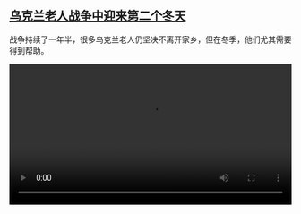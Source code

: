 <!--1699348625000-->
[乌克兰老人战争中迎来第二个冬天](https://www.dw.com/zh/%E4%B9%8C%E5%85%8B%E5%85%B0%E8%80%81%E4%BA%BA%E6%88%98%E4%BA%89%E4%B8%AD%E8%BF%8E%E6%9D%A5%E7%AC%AC%E4%BA%8C%E4%B8%AA%E5%86%AC%E5%A4%A9/a-67321807)
------

<p>战争持续了一年半，很多乌克兰老人仍坚决不离开家乡，但在冬季，他们尤其需要得到帮助。</small></p><video src="https://tvdownloaddw-a.akamaihd.net/dwtv_video/flv/vdt_zh/2023/dwvgchi231106_elderly_01icw_AVC_1280x720.mp4" controls style="width:100%"></video>
